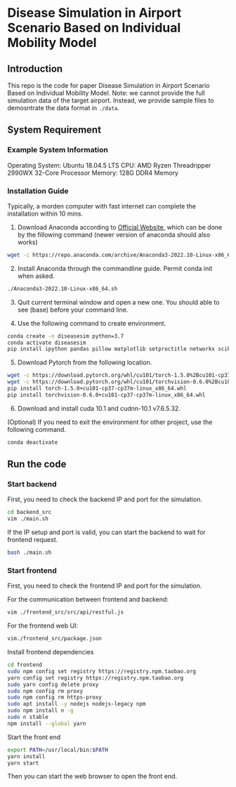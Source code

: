 # Disease Simulation in Airport Scenario Based on Individual Mobility Model

## Introduction

This repo is the code for paper Disease Simulation in Airport Scenario Based on Individual Mobility Model. Note: we cannot provide the full simulation data of the target airport. Instead, we provide sample files to demosntrate the data format in ```./data```.


## System Requirement

### Example System Information
Operating System: Ubuntu 18.04.5 LTS
CPU: AMD Ryzen Threadripper 2990WX 32-Core Processor
Memory: 128G DDR4 Memory



### Installation Guide
Typically, a morden computer with fast internet can complete the installation within 10 mins.

1. Download Anaconda according to [Official Website](https://www.anaconda.com/products/distribution), which can be done by the fillowing command (newer version of anaconda should also works)
``` bash
wget -c https://repo.anaconda.com/archive/Anaconda3-2022.10-Linux-x86_64.sh
```
2. Install Anaconda through the commandline guide. Permit conda init when asked.
``` bash
./Anaconda3-2022.10-Linux-x86_64.sh
```
3. Quit current terminal window and open a new one. You should able to see (base) before your command line. 

4. Use the following command to create environment. 
``` bash
conda create -n diseasesim python=3.7
conda activate diseasesim
pip install ipython pandas pillow matplotlib setproctitle networkx scikit-learn scipy tqdm GPUtil jupyterlab notebook h5py statsmodels dgl-cu101 toml Flask flask-cors shapely
```

5. Download Pytorch from the following location. 
``` bash
wget -c https://download.pytorch.org/whl/cu101/torch-1.5.0%2Bcu101-cp37-cp37m-linux_x86_64.whl
wget -c https://download.pytorch.org/whl/cu101/torchvision-0.6.0%2Bcu101-cp37-cp37m-linux_x86_64.whl
pip install torch-1.5.0+cu101-cp37-cp37m-linux_x86_64.whl
pip install torchvision-0.6.0+cu101-cp37-cp37m-linux_x86_64.whl
```

6. Download and install cuda 10.1 and cudnn-10.1 v7.6.5.32. 

(Optional) If you need to exit the environment for other project, use the following command.

``` bash
conda deactivate 
```

## Run the code
### Start backend
First, you need to check the backend IP and port for the simulation.

``` bash
cd backend_src
vim ./main.sh
```

If the IP setup and port is valid, you can start the backend to wait for frontend request.
``` bash
bash ./main.sh
```


### Start frontend
First, you need to check the frontend IP and port for the simulation.

For the communication between frontend and backend:
``` bash
vim ./frontend_src/src/api/restful.js
```
For the frontend web UI:
``` bash
vim./frontend_src/package.json
```

Install frontend dependencies
``` bash
cd frontend
sudo npm config set registry https://registry.npm.taobao.org
yarn config set registry https://registry.npm.taobao.org
sudo yarn config delete proxy
sudo npm config rm proxy
sudo npm config rm https-proxy
sudo apt install -y nodejs nodejs-legacy npm  
sudo npm install n -g
sudo n stable  
npm install --global yarn
```

Start the front end
``` bash
export PATH=/usr/local/bin:$PATH
yarn install
yarn start
```

Then you can start the web browser to open the front end.

